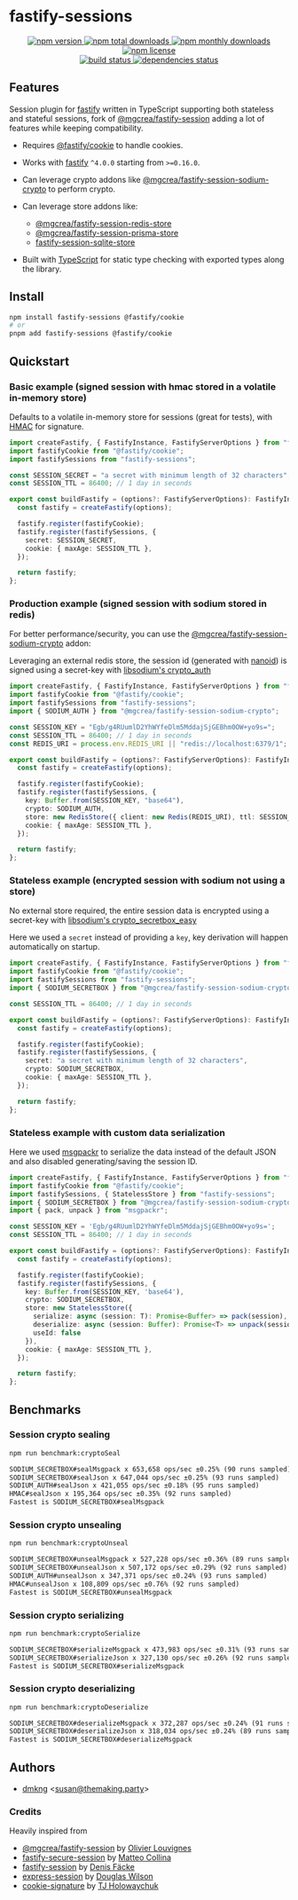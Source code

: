 # fastify-sessions

<!-- markdownlint-disable MD033 -->
<p align="center">
  <a href="https://www.npmjs.com/package/fastify-sessions">
    <img src="https://img.shields.io/npm/v/fastify-sessions.svg?style=for-the-badge" alt="npm version" />
  </a>
  <a href="https://www.npmjs.com/package/fastify-sessions">
    <img src="https://img.shields.io/npm/dt/fastify-sessions.svg?style=for-the-badge" alt="npm total downloads" />
  </a>
  <a href="https://www.npmjs.com/package/fastify-sessions">
    <img src="https://img.shields.io/npm/dm/fastify-sessions.svg?style=for-the-badge" alt="npm monthly downloads" />
  </a>
  <a href="https://www.npmjs.com/package/fastify-sessions">
    <img src="https://img.shields.io/npm/l/fastify-sessions.svg?style=for-the-badge" alt="npm license" />
  </a>
  <br />
  <a href="https://github.com/dmkng/fastify-sessions/actions/workflows/main.yml">
    <img src="https://img.shields.io/github/actions/workflow/status/dmkng/fastify-sessions/main.yml?style=for-the-badge&branch=master" alt="build status" />
  </a>
  <a href="https://depfu.com/github/dmkng/fastify-sessions">
    <img src="https://img.shields.io/depfu/dependencies/github/dmkng/fastify-sessions?style=for-the-badge" alt="dependencies status" />
  </a>
</p>
<!-- markdownlint-enable MD037 -->

## Features

Session plugin for [fastify](https://npm.im/fastify) written in TypeScript supporting both stateless and stateful sessions, fork of [@mgcrea/fastify-session](https://npm.im/@mgcrea/fastify-session) adding a lot of features while keeping compatibility.

- Requires [@fastify/cookie](https://npm.im/@fastify/cookie) to handle cookies.

- Works with [fastify](https://npm.im/fastify) `^4.0.0` starting from `>=0.16.0`.

- Can leverage crypto addons like
  [@mgcrea/fastify-session-sodium-crypto](https://npm.im/@mgcrea/fastify-session-sodium-crypto) to perform crypto.

- Can leverage store addons like:

  - [@mgcrea/fastify-session-redis-store](https://npm.im/@mgcrea/fastify-session-redis-store)
  - [@mgcrea/fastify-session-prisma-store](https://npm.im/@mgcrea/fastify-session-prisma-store)
  - [fastify-session-sqlite-store](https://npm.im/fastify-session-sqlite-store)

- Built with [TypeScript](https://www.typescriptlang.org/) for static type checking with exported types along the
  library.

## Install

```bash
npm install fastify-sessions @fastify/cookie
# or
pnpm add fastify-sessions @fastify/cookie
```

## Quickstart

### Basic example (signed session with hmac stored in a volatile in-memory store)

Defaults to a volatile in-memory store for sessions (great for tests), with
[HMAC](https://nodejs.org/api/crypto.html#crypto_crypto_createhmac_algorithm_key_options) for signature.

```ts
import createFastify, { FastifyInstance, FastifyServerOptions } from "fastify";
import fastifyCookie from "@fastify/cookie";
import fastifySessions from "fastify-sessions";

const SESSION_SECRET = "a secret with minimum length of 32 characters";
const SESSION_TTL = 86400; // 1 day in seconds

export const buildFastify = (options?: FastifyServerOptions): FastifyInstance => {
  const fastify = createFastify(options);

  fastify.register(fastifyCookie);
  fastify.register(fastifySessions, {
    secret: SESSION_SECRET,
    cookie: { maxAge: SESSION_TTL },
  });

  return fastify;
};
```

### Production example (signed session with sodium stored in redis)

For better performance/security, you can use the
[@mgcrea/fastify-session-sodium-crypto](https://npm.im/@mgcrea/fastify-session-sodium-crypto) addon:

Leveraging an external redis store, the session id (generated with [nanoid](https://npm.im/nanoid)) is signed
using a secret-key with
[libsodium's crypto_auth](https://libsodium.gitbook.io/doc/secret-key_cryptography/secret-key_authentication)

```ts
import createFastify, { FastifyInstance, FastifyServerOptions } from "fastify";
import fastifyCookie from "@fastify/cookie";
import fastifySessions from "fastify-sessions";
import { SODIUM_AUTH } from "@mgcrea/fastify-session-sodium-crypto";

const SESSION_KEY = "Egb/g4RUumlD2YhWYfeDlm5MddajSjGEBhm0OW+yo9s=";
const SESSION_TTL = 86400; // 1 day in seconds
const REDIS_URI = process.env.REDIS_URI || "redis://localhost:6379/1";

export const buildFastify = (options?: FastifyServerOptions): FastifyInstance => {
  const fastify = createFastify(options);

  fastify.register(fastifyCookie);
  fastify.register(fastifySessions, {
    key: Buffer.from(SESSION_KEY, "base64"),
    crypto: SODIUM_AUTH,
    store: new RedisStore({ client: new Redis(REDIS_URI), ttl: SESSION_TTL }),
    cookie: { maxAge: SESSION_TTL },
  });

  return fastify;
};
```

### Stateless example (encrypted session with sodium not using a store)

No external store required, the entire session data is encrypted using a secret-key with
[libsodium's crypto_secretbox_easy](https://libsodium.gitbook.io/doc/secret-key_cryptography/secretbox)

Here we used a `secret` instead of providing a `key`, key derivation will happen automatically on startup.

```ts
import createFastify, { FastifyInstance, FastifyServerOptions } from "fastify";
import fastifyCookie from "@fastify/cookie";
import fastifySessions from "fastify-sessions";
import { SODIUM_SECRETBOX } from "@mgcrea/fastify-session-sodium-crypto";

const SESSION_TTL = 86400; // 1 day in seconds

export const buildFastify = (options?: FastifyServerOptions): FastifyInstance => {
  const fastify = createFastify(options);

  fastify.register(fastifyCookie);
  fastify.register(fastifySessions, {
    secret: "a secret with minimum length of 32 characters",
    crypto: SODIUM_SECRETBOX,
    cookie: { maxAge: SESSION_TTL },
  });

  return fastify;
};
```

### Stateless example with custom data serialization

Here we used [msgpackr](https://npm.im/msgpackr) to serialize the data instead of the default JSON and also disabled generating/saving the session ID.

```ts
import createFastify, { FastifyInstance, FastifyServerOptions } from "fastify";
import fastifyCookie from "@fastify/cookie";
import fastifySessions, { StatelessStore } from "fastify-sessions";
import { SODIUM_SECRETBOX } from "@mgcrea/fastify-session-sodium-crypto";
import { pack, unpack } from "msgpackr";

const SESSION_KEY = 'Egb/g4RUumlD2YhWYfeDlm5MddajSjGEBhm0OW+yo9s=';
const SESSION_TTL = 86400; // 1 day in seconds

export const buildFastify = (options?: FastifyServerOptions): FastifyInstance => {
  const fastify = createFastify(options);

  fastify.register(fastifyCookie);
  fastify.register(fastifySessions, {
    key: Buffer.from(SESSION_KEY, 'base64'),
    crypto: SODIUM_SECRETBOX,
    store: new StatelessStore({
      serialize: async (session: T): Promise<Buffer> => pack(session),
      deserialize: async (session: Buffer): Promise<T> => unpack(session),
      useId: false
    }),
    cookie: { maxAge: SESSION_TTL },
  });

  return fastify;
};
```

## Benchmarks

### Session crypto sealing

```sh
npm run benchmark:cryptoSeal
```

```txt
SODIUM_SECRETBOX#sealMsgpack x 653,658 ops/sec ±0.25% (90 runs sampled)
SODIUM_SECRETBOX#sealJson x 647,044 ops/sec ±0.25% (93 runs sampled)
SODIUM_AUTH#sealJson x 421,055 ops/sec ±0.18% (95 runs sampled)
HMAC#sealJson x 195,364 ops/sec ±0.35% (92 runs sampled)
Fastest is SODIUM_SECRETBOX#sealMsgpack
```

### Session crypto unsealing

```sh
npm run benchmark:cryptoUnseal
```

```txt
SODIUM_SECRETBOX#unsealMsgpack x 527,228 ops/sec ±0.36% (89 runs sampled)
SODIUM_SECRETBOX#unsealJson x 507,172 ops/sec ±0.29% (92 runs sampled)
SODIUM_AUTH#unsealJson x 347,371 ops/sec ±0.24% (93 runs sampled)
HMAC#unsealJson x 108,809 ops/sec ±0.76% (92 runs sampled)
Fastest is SODIUM_SECRETBOX#unsealMsgpack
```

### Session crypto serializing

```sh
npm run benchmark:cryptoSerialize
```

```txt
SODIUM_SECRETBOX#serializeMsgpack x 473,983 ops/sec ±0.31% (93 runs sampled)
SODIUM_SECRETBOX#serializeJson x 327,130 ops/sec ±0.26% (92 runs sampled)
Fastest is SODIUM_SECRETBOX#serializeMsgpack
```

### Session crypto deserializing

```sh
npm run benchmark:cryptoDeserialize
```

```txt
SODIUM_SECRETBOX#deserializeMsgpack x 372,287 ops/sec ±0.24% (91 runs sampled)
SODIUM_SECRETBOX#deserializeJson x 318,034 ops/sec ±0.24% (89 runs sampled)
Fastest is SODIUM_SECRETBOX#deserializeMsgpack
```

## Authors

- [dmkng](https://github.com/dmkng) <<susan@themaking.party>>

### Credits

Heavily inspired from

- [@mgcrea/fastify-session](https://github.com/mgcrea/fastify-session) by
  [Olivier Louvignes](https://github.com/mgcrea)
- [fastify-secure-session](https://github.com/fastify/fastify-secure-session) by
  [Matteo Collina](https://github.com/mcollina)
- [fastify-session](https://github.com/SerayaEryn/fastify-session) by [Denis Fäcke](https://github.com/SerayaEryn)
- [express-session](https://github.com/expressjs/session) by [Douglas Wilson](https://github.com/dougwilson)
- [cookie-signature](https://github.com/tj/node-cookie-signature) by [TJ Holowaychuk](https://github.com/tj)
